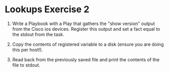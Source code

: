 # Lookups Exercise 2

1. Write a Playbook with a Play that gathers the "show version" output from the Cisco ios devices. Register this output and set a fact equal to the stdout from the task.

2. Copy the contents of registered variable to a disk (ensure you are doing this per host!).

3. Read back from the previously saved file and print the contents of the file to stdout.
